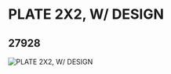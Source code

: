 # PLATE 2X2, W/ DESIGN
## 27928
![PLATE 2X2, W/ DESIGN](https://lc-www-live-s.legocdn.com/media/bricks/5/2/6163991.jpg)